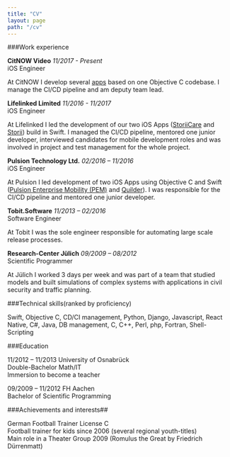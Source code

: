 ```yaml
---
title: "CV"
layout: page
path: "/cv"
---
```


###Work experience

__CitNOW Video__ _11/2017 - Present_  
iOS Engineer

At CitNOW I develop several [apps](https://itunes.apple.com/app/id1035880988) based on one Objective C codebase. I manage the CI/CD pipeline and am deputy team lead.

__Lifelinked Limited__ _11/2016 - 11/2017_  
iOS Engineer

At Lifelinked I led the development of our two iOS Apps ([StoriiCare](https://itunes.apple.com/app/id1184972201) and [Storii](https://itunes.apple.com/app/id1200504071)) build in Swift. I managed the CI/CD pipeline, mentored one junior developer, interviewed candidates for mobile development roles and was involved in project and test management for the whole project.

__Pulsion Technology Ltd.__ _02/2016 – 11/2016_  
iOS Engineer

At Pulsion I led development of two iOS Apps using Objective C and Swift ([Pulsion Enterprise Mobility (PEM)](https://www.pulsionenterprisemobility.com) and [Quilder](https://itunes.apple.com/app/id876461811)). I was responsible for the CI/CD pipeline and mentored one junior developer.

__Tobit.Software__ _11/2013 – 02/2016_  
Software Engineer

At Tobit I was the sole engineer responsible for automating large scale release processes.

__Research-Center Jülich__ _09/2009 – 08/2012_  
Scientific Programmer

At Jülich I worked 3 days per week and was part of a team that studied models and built simulations of complex systems with applications in civil security and traffic planning. 

###Technical skills(ranked by proficiency)

Swift, Objective C, CD/CI management, Python, Django, Javascript, React Native, C#, Java, DB management, C, C++, Perl, php, Fortran, Shell-Scripting

###Education

11/2012 – 11/2013	University of Osnabrück  
Double-Bachelor Math/IT  
Immersion to become a teacher

09/2009 – 11/2012	FH Aachen  
Bachelor of Scientific Programming

###Achievements and interests##

German Football Trainer License C  
Football trainer for kids since 2006 (several regional youth-titles)   
Main role in a Theater Group 2009 (Romulus the Great by Friedrich Dürrenmatt)